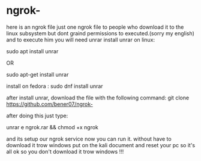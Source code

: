 # ngrok-
here is an ngrok file just one ngrok file to people who download it to the linux subsystem but dont graind permissions to executed.(sorry my english)
and to execute him you will need unrar 
install unrar on linux: 

sudo apt install unrar

OR

sudo apt-get install unrar

install on fedora : 
sudo dnf install unrar

after install unrar, download the file with the following command: 
git clone https://github.com/bener07/ngrok-

after doing this just type: 

unrar e ngrok.rar && chmod +x ngrok

and its setup our ngrok service now you can run it. without have to download it trow windows put on the kali document and reset your pc so it's all ok so you don't download it trow windows !!!
